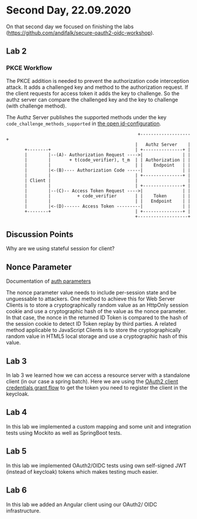# Second Day, 22.09.2020

On that second day we focused on finishing the labs (https://github.com/andifalk/secure-oauth2-oidc-workshop).

## Lab 2

### PKCE Workflow

The PKCE addition is needed to prevent the authorization code interception attack. It adds a challenged key and method
to the authorization request. If the client requests for access token it adds the key to challenge. So the authz server
can compare the challenged key and the key to challenge (with challenge method).

The Authz Server publishes the supported methods under the key `code_challenge_methods_supported`
in [the open id-configuration](http://localhost:8080/auth/realms/workshop/.well-known/openid-configuration).

```
                                                  +-------------------+
                                                 |   Authz Server    |
       +--------+                                | +---------------+ |
       |        |--(A)- Authorization Request ---->|               | |
       |        |       + t(code_verifier), t_m  | | Authorization | |
       |        |                                | |    Endpoint   | |
       |        |<-(B)---- Authorization Code -----|               | |
       |        |                                | +---------------+ |
       | Client |                                |                   |
       |        |                                | +---------------+ |
       |        |--(C)-- Access Token Request ---->|               | |
       |        |          + code_verifier       | |    Token      | |
       |        |                                | |   Endpoint    | |
       |        |<-(D)------ Access Token ---------|               | |
       +--------+                                | +---------------+ |
                                                 +-------------------+
```

## Discussion Points
Why are we using stateful session for client?

## Nonce Parameter
Documentation of [auth parameters](https://openid.net/specs/openid-connect-core-1_0.html#AuthRequest)

The nonce parameter value needs to include per-session state and be unguessable to attackers. One method to achieve
this for Web Server Clients is to store a cryptographically random value as an HttpOnly session cookie and use a
cryptographic hash of the value as the nonce parameter. In that case, the nonce in the returned ID Token is compared
to the hash of the session cookie to detect ID Token replay by third parties. A related method applicable to JavaScript
Clients is to store the cryptographically random value in HTML5 local storage and use a cryptographic hash of this value.

## Lab 3
In lab 3 we learned how we can access a resource server with a standalone client (in our case a spring batch). Here we
are using the [OAuth2 client credentials grant flow](https://tools.ietf.org/html/rfc6749#section-4.4) to get the token
you need to register the client in the keycloak. 

## Lab 4
In this lab we implemented a custom mapping and some unit and integration tests using Mockito as well as SpringBoot tests.

## Lab 5
In this lab we implemented OAuth2/OIDC tests using own self-signed JWT (instead of keycloak) tokens which makes testing much easier.

## Lab 6
In this lab we added an Angular client using our OAuth2/ OIDC infrastructure.
